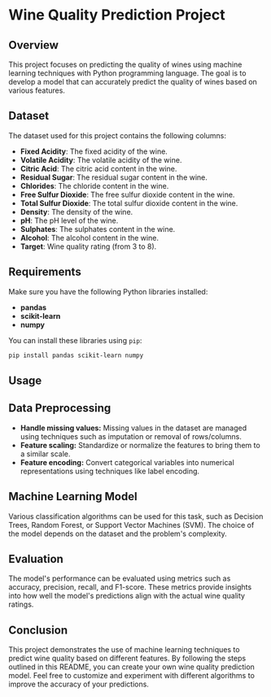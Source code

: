 # Wine Quality Prediction Project

## Overview

This project focuses on predicting the quality of wines using machine learning techniques with Python programming language. The goal is to develop a model that can accurately predict the quality of wines based on various features.

## Dataset

The dataset used for this project contains the following columns:

- **Fixed Acidity**: The fixed acidity of the wine.
- **Volatile Acidity**: The volatile acidity of the wine.
- **Citric Acid**: The citric acid content in the wine.
- **Residual Sugar**: The residual sugar content in the wine.
- **Chlorides**: The chloride content in the wine.
- **Free Sulfur Dioxide**: The free sulfur dioxide content in the wine.
- **Total Sulfur Dioxide**: The total sulfur dioxide content in the wine.
- **Density**: The density of the wine.
- **pH**: The pH level of the wine.
- **Sulphates**: The sulphates content in the wine.
- **Alcohol**: The alcohol content in the wine.
- **Target**: Wine quality rating (from 3 to 8).

## Requirements

Make sure you have the following Python libraries installed:

- **pandas**
- **scikit-learn**
- **numpy**

You can install these libraries using `pip`:

```bash
pip install pandas scikit-learn numpy
```

## Usage

## Data Preprocessing

- **Handle missing values:** Missing values in the dataset are managed using techniques such as imputation or removal of rows/columns.
- **Feature scaling:** Standardize or normalize the features to bring them to a similar scale.
- **Feature encoding:** Convert categorical variables into numerical representations using techniques like label encoding.

## Machine Learning Model

Various classification algorithms can be used for this task, such as Decision Trees, Random Forest, or Support Vector Machines (SVM). The choice of the model depends on the dataset and the problem's complexity.

## Evaluation

The model's performance can be evaluated using metrics such as accuracy, precision, recall, and F1-score. These metrics provide insights into how well the model's predictions align with the actual wine quality ratings.

## Conclusion

This project demonstrates the use of machine learning techniques to predict wine quality based on different features. By following the steps outlined in this README, you can create your own wine quality prediction model. Feel free to customize and experiment with different algorithms to improve the accuracy of your predictions.
